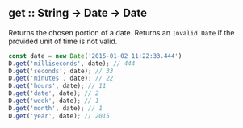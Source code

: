 ## get :: String -> Date -> Date

Returns the chosen portion of a date. Returns an `Invalid Date` if the provided unit of time is not valid.

```js
const date = new Date('2015-01-02 11:22:33.444')
D.get('milliseconds', date); // 444
D.get('seconds', date); // 33
D.get('minutes', date); // 22
D.get('hours', date); // 11
D.get('date', date); // 2
D.get('week', date); // 1
D.get('month', date); // 1
D.get('year', date); // 2015

```
